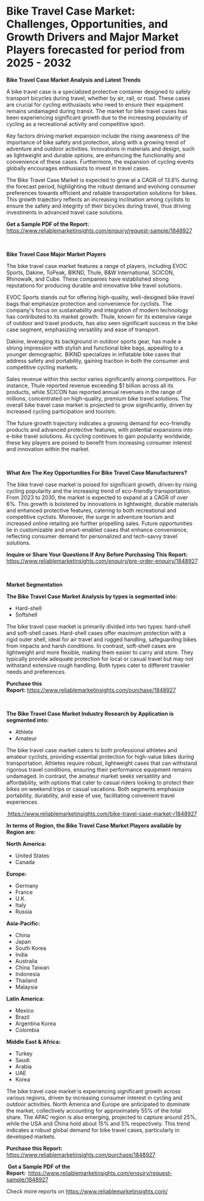 <p><h1>Bike Travel Case Market: Challenges, Opportunities, and Growth Drivers and Major Market Players forecasted for period from 2025 - 2032</h1></p><p><strong>Bike Travel Case Market Analysis and Latest Trends</strong></p>
<p><p>A bike travel case is a specialized protective container designed to safely transport bicycles during travel, whether by air, rail, or road. These cases are crucial for cycling enthusiasts who need to ensure their equipment remains undamaged during transit. The market for bike travel cases has been experiencing significant growth due to the increasing popularity of cycling as a recreational activity and competitive sport. </p><p>Key factors driving market expansion include the rising awareness of the importance of bike safety and protection, along with a growing trend of adventure and outdoor activities. Innovations in materials and design, such as lightweight and durable options, are enhancing the functionality and convenience of these cases. Furthermore, the expansion of cycling events globally encourages enthusiasts to invest in travel cases. </p><p>The Bike Travel Case Market is expected to grow at a CAGR of 13.8% during the forecast period, highlighting the robust demand and evolving consumer preferences towards efficient and reliable transportation solutions for bikes. This growth trajectory reflects an increasing inclination among cyclists to ensure the safety and integrity of their bicycles during travel, thus driving investments in advanced travel case solutions.</p></p>
<p><strong>Get a Sample PDF of the Report:&nbsp;</strong> <a href="https://www.reliablemarketinsights.com/enquiry/request-sample/1848927?utm_campaign=2102&utm_medium=2&utm_source=Github&utm_content=ia&utm_term=05042025&utm_id=bike-travel-case">https://www.reliablemarketinsights.com/enquiry/request-sample/1848927</a></p>
<p>&nbsp;</p>
<p><strong>Bike Travel Case Major Market Players</strong></p>
<p><p>The bike travel case market features a range of players, including EVOC Sports, Dakine, ToPeak, BIKND, Thule, B&W International, SCICON, Rhinowalk, and Cube. These companies have established strong reputations for producing durable and innovative bike travel solutions.</p><p>EVOC Sports stands out for offering high-quality, well-designed bike travel bags that emphasize protection and convenience for cyclists. The company's focus on sustainability and integration of modern technology has contributed to its market growth. Thule, known for its extensive range of outdoor and travel products, has also seen significant success in the bike case segment, emphasizing versatility and ease of transport.</p><p>Dakine, leveraging its background in outdoor sports gear, has made a strong impression with stylish and functional bike bags, appealing to a younger demographic. BIKND specializes in inflatable bike cases that address safety and portability, gaining traction in both the consumer and competitive cycling markets.</p><p>Sales revenue within this sector varies significantly among competitors. For instance, Thule reported revenue exceeding $1 billion across all its products, while SCICON has reported annual revenues in the range of millions, concentrated on high-quality, premium bike travel solutions. The overall bike travel case market is projected to grow significantly, driven by increased cycling participation and tourism.</p><p>The future growth trajectory indicates a growing demand for eco-friendly products and advanced protective features, with potential expansions into e-bike travel solutions. As cycling continues to gain popularity worldwide, these key players are poised to benefit from increasing consumer interest and innovation within the market.</p></p>
<p>&nbsp;</p>
<p><strong>What Are The Key Opportunities For Bike Travel Case Manufacturers?</strong></p>
<p><p>The bike travel case market is poised for significant growth, driven by rising cycling popularity and the increasing trend of eco-friendly transportation. From 2023 to 2030, the market is expected to expand at a CAGR of over 6%. This growth is bolstered by innovations in lightweight, durable materials and enhanced protective features, catering to both recreational and competitive cyclists. Moreover, the surge in adventure tourism and increased online retailing are further propelling sales. Future opportunities lie in customizable and smart-enabled cases that enhance convenience, reflecting consumer demand for personalized and tech-savvy travel solutions.</p></p>
<p><strong>Inquire or Share Your Questions If Any Before Purchasing This Report:</strong> <a href="https://www.reliablemarketinsights.com/enquiry/pre-order-enquiry/1848927?utm_campaign=2102&utm_medium=2&utm_source=Github&utm_content=ia&utm_term=05042025&utm_id=bike-travel-case">https://www.reliablemarketinsights.com/enquiry/pre-order-enquiry/1848927</a></p>
<p>&nbsp;</p>
<p><strong>Market Segmentation</strong></p>
<p><strong>The Bike Travel Case Market Analysis by types is segmented into:</strong></p>
<p><ul><li>Hard-shell</li><li>Softshell</li></ul></p>
<p><p>The bike travel case market is primarily divided into two types: hard-shell and soft-shell cases. Hard-shell cases offer maximum protection with a rigid outer shell, ideal for air travel and rugged handling, safeguarding bikes from impacts and harsh conditions. In contrast, soft-shell cases are lightweight and more flexible, making them easier to carry and store. They typically provide adequate protection for local or casual travel but may not withstand extensive rough handling. Both types cater to different traveler needs and preferences.</p></p>
<p><strong>Purchase this Report:&nbsp;</strong><a href="https://www.reliablemarketinsights.com/purchase/1848927?utm_campaign=2102&utm_medium=2&utm_source=Github&utm_content=ia&utm_term=05042025&utm_id=bike-travel-case">https://www.reliablemarketinsights.com/purchase/1848927</a></p>
<p>&nbsp;</p>
<p><strong>The Bike Travel Case Market Industry Research by Application is segmented into:</strong></p>
<p><ul><li>Athlete</li><li>Amateur</li></ul></p>
<p><p>The bike travel case market caters to both professional athletes and amateur cyclists, providing essential protection for high-value bikes during transportation. Athletes require robust, lightweight cases that can withstand rigorous travel conditions, ensuring their performance equipment remains undamaged. In contrast, the amateur market seeks versatility and affordability, with options that cater to casual riders looking to protect their bikes on weekend trips or casual vacations. Both segments emphasize portability, durability, and ease of use, facilitating convenient travel experiences.</p></p>
<p><a href="https://www.reliablemarketinsights.com/bike-travel-case-market-r1848927?utm_campaign=2102&utm_medium=2&utm_source=Github&utm_content=ia&utm_term=05042025&utm_id=bike-travel-case">&nbsp;https://www.reliablemarketinsights.com/bike-travel-case-market-r1848927</a></p>
<p><strong>In terms of Region, the Bike Travel Case Market Players available by Region are:</strong></p>
<p>
    <p> <strong> North America: </strong>
        <ul>
            <li>United States</li>
            <li>Canada</li>
        </ul>
        </p> 
    <p> <strong> Europe: </strong>
        <ul>
            <li>Germany</li>
            <li>France</li>
            <li>U.K.</li>
            <li>Italy</li>
            <li>Russia</li>
        </ul>
        </p> 
    <p> <strong> Asia-Pacific: </strong>
        <ul>
            <li>China</li>
            <li>Japan</li>
            <li>South Korea</li>
            <li>India</li>
            <li>Australia</li>
            <li>China Taiwan</li>
            <li>Indonesia</li>
            <li>Thailand</li>
            <li>Malaysia</li>
        </ul>
        </p> 
    <p> <strong> Latin America: </strong>
        <ul>
            <li>Mexico</li>
            <li>Brazil</li>
            <li>Argentina Korea</li>
            <li>Colombia</li>
        </ul>
        </p> 
    <p> <strong> Middle East & Africa: </strong>
        <ul>
            <li>Turkey</li>
            <li>Saudi</li>
            <li>Arabia</li>
            <li>UAE</li>
            <li>Korea</li>
        </ul>
    </p>
    </p>
<p><p>The bike travel case market is experiencing significant growth across various regions, driven by increasing consumer interest in cycling and outdoor activities. North America and Europe are anticipated to dominate the market, collectively accounting for approximately 55% of the total share. The APAC region is also emerging, projected to capture around 25%, while the USA and China hold about 15% and 5% respectively. This trend indicates a robust global demand for bike travel cases, particularly in developed markets.</p></p>
<p><strong>Purchase this Report: </strong><a href="https://www.reliablemarketinsights.com/purchase/1848927?utm_campaign=2102&utm_medium=2&utm_source=Github&utm_content=ia&utm_term=05042025&utm_id=bike-travel-case">https://www.reliablemarketinsights.com/purchase/1848927</a></p>
<p>&nbsp;<strong>Get a Sample PDF of the Report:&nbsp;&nbsp;</strong><a href="https://www.reliablemarketinsights.com/enquiry/request-sample/1848927?utm_campaign=2102&utm_medium=2&utm_source=Github&utm_content=ia&utm_term=05042025&utm_id=bike-travel-case">https://www.reliablemarketinsights.com/enquiry/request-sample/1848927</a></p>
<p><strong></strong></p>
<p>Check more reports on <a href="https://www.reliablemarketinsights.com/?utm_campaign=2102&utm_medium=2&utm_source=Github&utm_content=ia&utm_term=05042025&utm_id=bike-travel-case">https://www.reliablemarketinsights.com/</a></p>